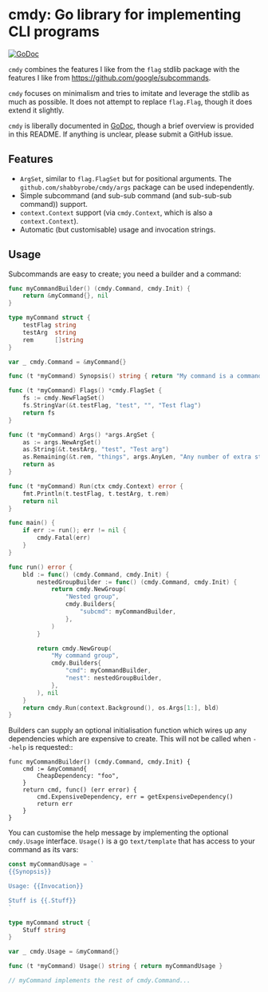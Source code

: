 cmdy: Go library for implementing CLI programs
==============================================

[![GoDoc](https://godoc.org/github.com/shabbyrobe/cmdy?status.svg)](https://godoc.org/github.com/shabbyrobe/cmdy)

`cmdy` combines the features I like from the `flag` stdlib package with the
features I like from https://github.com/google/subcommands.

`cmdy` focuses on minimalism and tries to imitate and leverage the stdlib as
much as possible. It does not attempt to replace `flag.Flag`, though it does
extend it slightly.

`cmdy` is liberally documented in [GoDoc](https://godoc.org/github.com/shabbyrobe/cmdy),
though a brief overview is provided in this README. If anything is unclear, please
submit a GitHub issue.


Features
--------

- `ArgSet`, similar to `flag.FlagSet` but for positional arguments. The
  `github.com/shabbyrobe/cmdy/args` package can be used independently.
- Simple subcommand (and sub-sub command (and sub-sub-sub command)) support.
- `context.Context` support (via `cmdy.Context`, which is also a
  `context.Context`).
- Automatic (but customisable) usage and invocation strings.


Usage
-----

Subcommands are easy to create; you need a builder and a command:

```go
func myCommandBuilder() (cmdy.Command, cmdy.Init) {
	return &myCommand{}, nil
}

type myCommand struct {
	testFlag string
	testArg  string
	rem      []string
}

var _ cmdy.Command = &myCommand{}

func (t *myCommand) Synopsis() string { return "My command is a command that does stuff" }

func (t *myCommand) Flags() *cmdy.FlagSet {
	fs := cmdy.NewFlagSet()
	fs.StringVar(&t.testFlag, "test", "", "Test flag")
	return fs
}

func (t *myCommand) Args() *args.ArgSet {
	as := args.NewArgSet()
	as.String(&t.testArg, "test", "Test arg")
	as.Remaining(&t.rem, "things", args.AnyLen, "Any number of extra string arguments.")
	return as
}

func (t *myCommand) Run(ctx cmdy.Context) error {
	fmt.Println(t.testFlag, t.testArg, t.rem)
	return nil
}

func main() {
	if err := run(); err != nil {
		cmdy.Fatal(err)
	}
}

func run() error {
	bld := func() (cmdy.Command, cmdy.Init) {
		nestedGroupBuilder := func() (cmdy.Command, cmdy.Init) {
			return cmdy.NewGroup(
				"Nested group",
				cmdy.Builders{
					"subcmd": myCommandBuilder,
				},
			)
		}

		return cmdy.NewGroup(
			"My command group",
			cmdy.Builders{
				"cmd": myCommandBuilder,
				"nest": nestedGroupBuilder,
			},
		), nil
	}
	return cmdy.Run(context.Background(), os.Args[1:], bld)
}
```

Builders can supply an optional initialisation function which wires up any
dependencies which are expensive to create. This will not be called when
``--help`` is requested::

```
func myCommandBuilder() (cmdy.Command, cmdy.Init) {
	cmd := &myCommand{
        CheapDependency: "foo",
    }
    return cmd, func() (err error) {
        cmd.ExpensiveDependency, err = getExpensiveDependency()
        return err
    }
}
```

You can customise the help message by implementing the optional `cmdy.Usage`
interface. ``Usage()`` is a go ``text/template`` that has access to your
command as its vars:

```go
const myCommandUsage = `
{{Synopsis}}

Usage: {{Invocation}}

Stuff is {{.Stuff}}
`

type myCommand struct {
    Stuff string
}

var _ cmdy.Usage = &myCommand{}

func (t *myCommand) Usage() string { return myCommandUsage }

// myCommand implements the rest of cmdy.Command...
```
